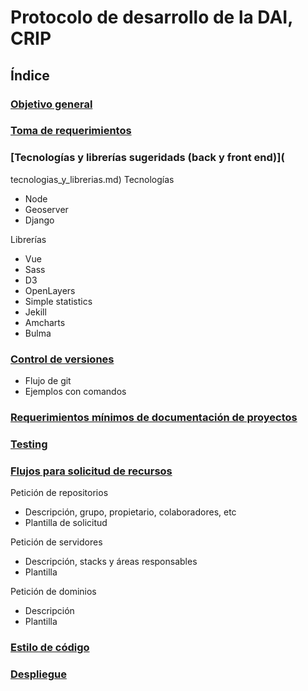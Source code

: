 # Protocolo de desarrollo de la DAI, CRIP

## Índice

### [Objetivo general](objetivo.md)

### [Toma de requerimientos](toma_de_requerimientos.md)


### [Tecnologías y librerías sugeridads (back y front end)](	
tecnologias_y_librerias.md)
Tecnologías
* Node
* Geoserver
* Django


Librerías 
* Vue
* Sass
* D3
* OpenLayers
* Simple statistics
* Jekill
* Amcharts
* Bulma


### [Control de versiones](control_versiones.md)

* Flujo de git 
* Ejemplos con comandos

### [Requerimientos mínimos de documentación de proyectos](documentacion_de_proyectos.md)

### [Testing](testing.md)


### [Flujos para solicitud de recursos](solicitud_de_recursos.md)

Petición de repositorios
* Descripción, grupo, propietario, colaboradores, etc
* Plantilla de solicitud

Petición de servidores
* Descripción, stacks y áreas responsables
* Plantilla

Petición de dominios
* Descripción
* Plantilla

### [Estilo de código](estilo_de_codigo.md)

### [Despliegue](despliegue.md)
